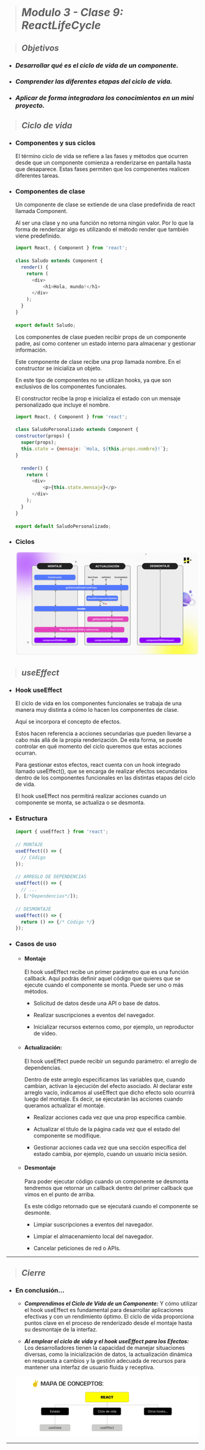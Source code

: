 > # ***Modulo 3 - Clase 9: ReactLifeCycle***

> ## ***Objetivos***

* ### *Desarrollar qué es el ciclo de vida de un componente.*

* ### *Comprender las diferentes etapas del ciclo de vida.*

* ### *Aplicar de forma integradora los conocimientos en un mini proyecto.*

> ## ***Ciclo de vida***

* ### **Componentes y sus ciclos**

  El término ciclo de vida se refiere a las fases y métodos que ocurren desde que un componente comienza a renderizarse en pantalla hasta que desaparece. Estas fases permiten que los componentes realicen diferentes tareas.

* ### **Componentes de clase**

  Un componente de clase se extiende de una clase predefinida de react llamada Component.

  Al ser una clase y no una función no retorna ningún valor. Por lo que la forma de renderizar algo es utilizando el método render que también viene predefinido.

  ```javascript xml
  import React, { Component } from 'react';

  class Saludo extends Component {
    render() {
      return (
        <div>
            <h1>Hola, mundo!</h1>
        </div>
      );
    }
  }

  export default Saludo;
  ```

  Los componentes de clase pueden recibir props de un componente padre, así como contener un estado interno para almacenar y gestionar información.

  Este componente de clase recibe una prop llamada nombre. En el constructor se inicializa un objeto.

  En este tipo de componentes no se utilizan hooks, ya que son exclusivos de los componentes funcionales.

  El constructor recibe la prop e inicializa el estado con un mensaje personalizado que incluye el nombre.

  ```javascript xml
  import React, { Component } from 'react';

  class SaludoPersonalizado extends Component {
  constructor(props) {
    super(props);
    this.state = {mensaje: `Hola, ${this.props.nombre}!`};
  }

    render() {
      return (
        <div>
            <p>{this.state.mensaje}</p>
        </div>
      );
    }
  }

  export default SaludoPersonalizado;
  ```

* ### **Ciclos**

  ![ComponentLifeCycle](./componentLifeCycle.png)

> ## ***useEffect***

* ### **Hook useEffect**

  El ciclo de vida en los componentes funcionales se trabaja de una manera muy distinta a cómo lo hacen los componentes de clase.

  Aquí se incorpora el concepto de efectos.

  Estos hacen referencia a acciones secundarias que pueden llevarse a cabo más allá de la propia renderización. De esta forma, se puede controlar en qué momento del ciclo queremos que estas acciones ocurran.

  Para gestionar estos efectos, react cuenta con un hook integrado llamado useEffect(), que se encarga de realizar efectos secundarios dentro de los componentes funcionales en las distintas etapas del ciclo de vida.

  El hook useEffect nos permitirá realizar acciones cuando un componente se monta, se actualiza o se desmonta.

* ### **Estructura**

  ```javascript xml
  import { useEffect } from 'react';
  
  // MONTAJE
  useEffect(() => {
    // Código
  });

  // ARREGLO DE DEPENDENCIAS
  useEffect(() => {
    // ...
  }, [/*Dependencias*/]);
  
  // DESMONTAJE
  useEffect(() => {
    return () => {/* Código */}
  });
  ```

* ### **Casos de uso**

  * #### **Montaje** 
  
    El hook useEffect recibe un primer parámetro que es una función callback. Aquí podrás definir aquel código que quieres que se ejecute cuando el componente se monta. Puede ser uno o más métodos.

    * Solicitud de datos desde una API o base de datos.

    * Realizar suscripciones a eventos del navegador.

    * Inicializar recursos externos como, por ejemplo, un reproductor de video.

  * #### **Actualización:** 
  
    El hook useEffect puede recibir un segundo parámetro: el arreglo de dependencias.  
    
    Dentro de este arreglo especificamos las variables que, cuando cambian, activan la ejecución del efecto asociado. Al declarar este arreglo vacío, indicamos al useEffect que dicho efecto solo ocurrirá luego del montaje. Es decir, se ejecutarán las acciones cuando queramos actualizar el montaje.

    * Realizar acciones cada vez que una prop específica cambie.

    * Actualizar el título de la página cada vez que el estado del componente se modifique.

    * Gestionar acciones cada vez que una sección específica del estado cambia, por ejemplo, cuando un usuario inicia sesión.

  * #### **Desmontaje** 
  
    Para poder ejecutar código cuando un componente se desmonta tendremos que retornar un callback dentro del primer callback que vimos en el punto de arriba. 
  
    Es este código retornado que se ejecutará cuando el componente se desmonte.

    * Limpiar suscripciones a eventos del navegador.

    * Limpiar el almacenamiento local del navegador.

    * Cancelar peticiones de red o APIs.
***

> ## ***Cierre***

* ### **En conclusión...**

  * ***Comprendimos el Ciclo de Vida de un Componente:*** Y cómo utilizar el hook useEffect es fundamental para desarrollar aplicaciones efectivas y con un rendimiento óptimo. El ciclo de vida proporciona puntos clave en el proceso de renderizado desde el montaje hasta su desmontaje de la interfaz.

  * ***Al emplear el ciclo de vida y el hook useEffect para los Efectos:*** Los desarrolladores tienen la capacidad de manejar situaciones diversas, como la inicialización de datos, la actualización dinámica en respuesta a cambios y la gestión adecuada de recursos para mantener una interfaz de usuario fluida y receptiva.

  ![ReactLifeCycle](./cierreReactLifeCycle.png)
***